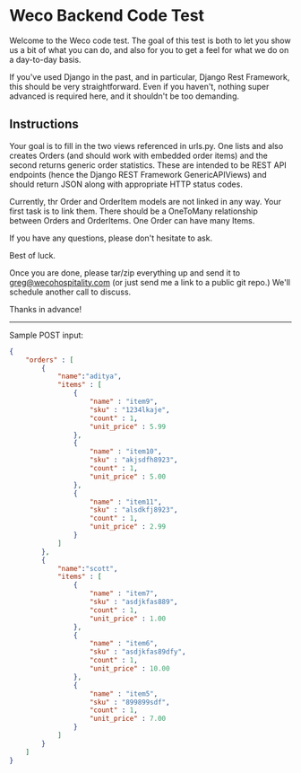 # Weco Backend Code Test

Welcome to the Weco code test.  The goal of this test is both to let you show us a bit of what you can do, and also for you to get a feel for what we do on a day-to-day basis.

If you've used Django in the past, and in particular, Django Rest Framework, this should be very straightforward.  Even if you haven't, nothing super advanced is required here, and it shouldn't be too demanding.

## Instructions

Your goal is to fill in the two views referenced in urls.py.  One lists and also creates Orders (and should work with embedded order items) and the second returns generic order statistics.  These are intended to be REST API endpoints (hence the Django REST Framework GenericAPIViews) and should return JSON along with appropriate HTTP status codes.

Currently, thr Order and OrderItem models are not linked in any way.  Your first task is to link them.  There should be a OneToMany relationship between Orders and OrderItems.  One Order can have many Items. 

If you have any questions, please don't hesitate to ask.

Best of luck.

Once you are done, please tar/zip everything up and send it to greg@wecohospitality.com (or just send me a link to a public git repo.)  We'll schedule another call to discuss.

Thanks in advance!

------------------

Sample POST input:
```json
{
    "orders" : [
        {
            "name":"aditya",
            "items" : [
                {
                    "name" : "item9",
                    "sku" : "1234lkaje",
                    "count" : 1,
                    "unit_price" : 5.99
                },
                {
                    "name" : "item10",
                    "sku" : "akjsdfh8923",
                    "count" : 1,
                    "unit_price" : 5.00
                },
                {
                    "name" : "item11",
                    "sku" : "alsdkfj8923",
                    "count" : 1,
                    "unit_price" : 2.99
                }
            ]
        },
        {
            "name":"scott",
            "items" : [
                {
                    "name" : "item7",
                    "sku" : "asdjkfas889",
                    "count" : 1,
                    "unit_price" : 1.00
                },
                {
                    "name" : "item6",
                    "sku" : "asdjkfas89dfy",
                    "count" : 1,
                    "unit_price" : 10.00
                },
                {
                    "name" : "item5",
                    "sku" : "899899sdf",
                    "count" : 1,
                    "unit_price" : 7.00
                }
            ]
        }
    ]
}
```






